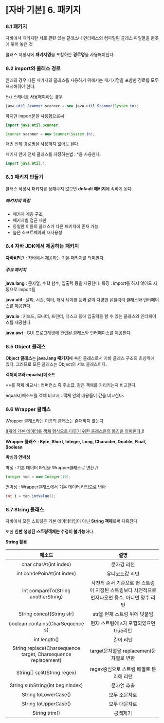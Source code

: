 # [자바 기본] 6. 패키지

### 6.1 패키지

자바에서 패키지란 서로 관련 있는 클래스나 인터페스의 컴파일된 클래스 파일들을 한곳에 묶어 놓은 것

클래스 지칭시에 **패키지명**을 포함하는 **경로명**을 사용해야한다.



### 6.2 import와 클래스 경로

원래의 경우 다른 패키지의 클래스를 사용하기 위해서는 패키지명을 포함한 경로를 모두 표시해줘야 한다.

Ex)  스캐너를 사용해야하는 경우

```java
java.util.Scanner scanner = new java.util.Scanner(System.in);
```

하지만 import문을 사용함으로써

```java
import java.util.Scanner;

Scanner scanner = new Scanner(System.in);
```

매번 전체 경로명을 사용하지 않아도 된다.



패키지 안에 전체 클래스를 지정하는법 : *을 사용한다.

```java
import java.util.*;
```



### 6.3 패키지 만들기

클래스 작성시 패키지를 정해주지 않으면 **default 패키지**에 속하게 된다.

##### 패키지의 특징

- 패키지 계층 구조
- 패키지별 접근 제한
- 동일한 이름의 클래스가 다른 패키지에 존재 가능
- 높은 소프트웨어의 재사용성



### 6.4 자바 JDK에서 제공하는 패키지

**자바API**란 : 자바에서 제공하는 기본 패키지를 의미한다.



##### 주요 패키지

**java.lang** : 문자열, 수학 함수, 입출력 등을 제공한다. 특징 : import를 하지 않아도 자동으로 import됨

**java.util** : 날짜, 시간, 벡터, 해시 테이블 등과 같이 다양한 유틸리티 클래스와 인터페이스를 제공한다.

**java.io** : 키보드, 모니터, 프린터, 디스크 등에 입출력을 할 수 있는 클래스와 인터페이스를 제공한다.

**java.awt** : GUI 프로그래밍에 관련된 클래스와 인터페이스를 제공한다.



### 6.5 Object 클래스

**Object 클래스**는 **java.lang 패키지**에 속한 클래스로서 자바 클래스 구조의 최상위에 있다. 그러므로 모든 클래스는 Object의 서브 클래스이다. 



**객체비교와 equals()메소드**

==를 객체 비교시 : 러퍼런스 즉 주소값, 같은 객체를 가리키는지 비교한다.

equals()메소드를 객체 비교시 : 객체 안의 내용들이 값을 비교한다.



### 6.6 Wrapper 클래스

Wrapper 클래스라는 이름의 클래스는 존재하지 않는다.

<u>8개의 기본 데이터를 객체 형식으로 다루기 위한 클래스들의 통칭을 의미힌다.</u>!!

**Wrapper 클래스  : Byte, Short, Integer, Long, Character, Double, Float, Boolean**



**박싱과 언박싱**

박싱 : 기본 데이터 타입을 Wrapper클래스로 변환 // 

```java
Integer ten = new Integer(10);
```

언박싱 : Wrapper클래스에서 기본 데이터 타입으로 변환

```java
int i = ten.intValue();
```



### 6.7 String 클래스

자바에서 모든 스트링은 기본 데이터타입이 아닌 **String 객체**로써 다뤄진다.

또한 **한번 생성된 스트링객체는 수정이 불가능**하다.

**String 활용**

|                            메소드                            |                             설명                             |
| :----------------------------------------------------------: | :----------------------------------------------------------: |
|                    char charAt(int index)                    |                         문자값 리턴                          |
|                  int condePoinAt(int index)                  |                       유니코드값 리턴                        |
|             int compareTo(String anotherString)              | 사전적 순서 기준으로 현 스트링이 지정된 스트링보다 사전적으로 먼저나오면 음수, 아니면 양수 리턴 |
|                  String concat(String str)                   |                str을 현재 스트링 위에 덧붙임                 |
|               boolean contains(CharSequence s)               |           현재 스트링에 s가 포함되있으면 true리턴            |
|                         int length()                         |                          길이 리턴                           |
| String replace(Charsequence target, Charsequence replacement) |           target문자열을 replacement문자열로 변환            |
|                 String[] split(String regex)                 |           regex중심으로 스트링 배열로 분리해 리턴            |
|               String subString(int beginIndex)               |                         문자열 추출                          |
|                     String toLowerCase()                     |                        모두 소문자로                         |
|                     String toUpperCase()                     |                        모두 대문자로                         |
|                        String trim()                         |                           공백제거                           |

